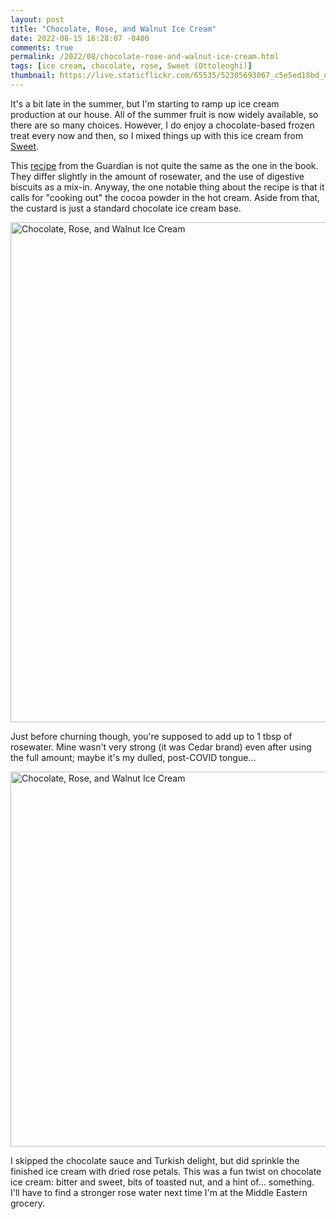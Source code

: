```yaml
---
layout: post
title: "Chocolate, Rose, and Walnut Ice Cream"
date: 2022-08-15 16:28:07 -0400
comments: true
permalink: /2022/08/chocolate-rose-and-walnut-ice-cream.html
tags: [ice cream, chocolate, rose, Sweet (Ottolenghi)]
thumbnail: https://live.staticflickr.com/65535/52305693067_c5e5ed18bd_q.jpg
---
```


It's a bit late in the summer, but I'm starting to ramp up ice cream production 
at our house. All of the summer fruit is now widely available, so there are so
many choices. However, I do enjoy a chocolate-based frozen treat every now
and then, so I mixed things up with this ice cream from [Sweet](/tag/sweet-ottolenghi/).

This [recipe](https://www.theguardian.com/lifeandstyle/2014/jun/27/ice-cream-recipes-yotam-ottolenghi)
from the Guardian is not quite the same as the one in the book. They differ
slightly in the amount of rosewater, and the use of digestive biscuits as a mix-in. Anyway,
the one notable thing about the recipe is that it calls for "cooking out" the cocoa powder
in the hot cream. Aside from that, the custard is just a standard chocolate ice cream base.

<a data-flickr-embed="true" href="https://www.flickr.com/photos/gnuf/52305693067/in/dateposted/" title="Chocolate, Rose, and Walnut Ice Cream"><img src="https://live.staticflickr.com/65535/52305693067_c5e5ed18bd_c.jpg" width="626" height="800" alt="Chocolate, Rose, and Walnut Ice Cream"></a><script async src="//embedr.flickr.com/assets/client-code.js" charset="utf-8"></script>

Just before churning though, you're supposed to add up to 1 tbsp of rosewater.
Mine wasn't very strong (it was Cedar brand) even after using the full amount; maybe
it's my dulled, post-COVID tongue…

<a data-flickr-embed="true" href="https://www.flickr.com/photos/gnuf/52306882113/in/photostream/" title="Chocolate, Rose, and Walnut Ice Cream"><img src="https://live.staticflickr.com/65535/52306882113_8fecf5a248_c.jpg" width="800" height="600" alt="Chocolate, Rose, and Walnut Ice Cream"></a><script async src="//embedr.flickr.com/assets/client-code.js" charset="utf-8"></script>

I skipped the chocolate sauce and Turkish delight, but did sprinkle the finished
ice cream with dried rose petals. This was a fun twist on chocolate ice cream:
bitter and sweet, bits of toasted nut, and a hint of… something. I'll have to
find a stronger rose water next time I'm at the Middle Eastern grocery.

